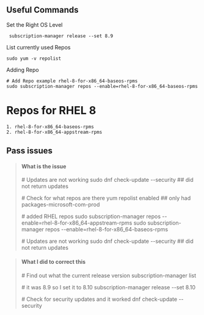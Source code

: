 

## Useful Commands
Set the Right OS Level

```
 subscription-manager release --set 8.9
```

List currently used Repos

```
sudo yum -v repolist
```


Adding Repo 

```
# Add Repo example rhel-8-for-x86_64-baseos-rpms
sudo subscription-manager repos --enable=rhel-8-for-x86_64-baseos-rpms
```

# Repos for RHEL 8
    1. rhel-8-for-x86_64-baseos-rpms
    2. rhel-8-for-x86_64-appstream-rpms


## Pass issues

> #### What is the issue
>
> \# Updates are not working
> sudo dnf check-update --security ## did not return updates
>
> \# Check for what repos are there
> yum repolist enabled ## only had packages-microsoft-com-prod
>
> \# added RHEL repos
> sudo subscription-manager repos --enable=rhel-8-for-x86_64-appstream-rpms
> sudo subscription-manager repos --enable=rhel-8-for-x86_64-baseos-rpms
>
> \# Updates are not working
> sudo dnf check-update --security ## did not return updates

> #### What I did to correct this
>
> \# Find out what the current release version
> subscription-manager list
>
> \# it was 8.9 so I set it to 8.10
> subscription-manager release --set 8.10
>
> \# Check for security updates and it worked
> dnf check-update --security